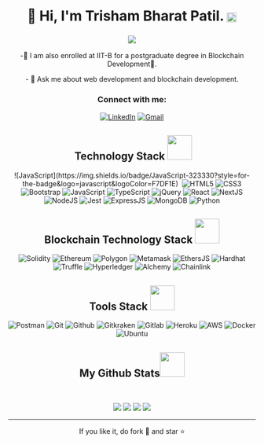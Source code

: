 <h1 align="center">👋 Hi, I'm Trisham Bharat Patil. <img align="center" src="https://komarev.com/ghpvc/?username=TrishamBP" height="20" alt="TrishamBP"/></h1>
<h3 align="center"> <img src="https://readme-typing-svg.herokuapp.com?color=0357F7&lines=Full+Stack+Web+Developer+%3A)" /> </h3>
<p align="center"> -🌱 I am also enrolled at IIT-B for a postgraduate degree in Blockchain Development🚀.</p>
<p align="center"> - 💬 Ask me about web development and blockchain development.</p>


<h3 align="center">Connect with me:</h3>
<div align="center">
  <a href="https://www.linkedin.com/in/trishampatil/"><img alt="LinkedIn" src="https://img.shields.io/badge/linkedin-%230077B5.svg?style=for-the-badge&logo=linkedin&logoColor=white"/></a>
  <a href="mailto:trishampatil@gmail.com"><img alt="Gmail" src="https://img.shields.io/badge/Gmail-D14836?style=for-the-badge&logo=gmail&logoColor=white"/></a>
</div>

<h2 align="center">&nbsp;Technology Stack <img src="https://github.com/ritik307/ritik307/blob/main/images/laptop.gif" width="50"></h2>
<p align="center">
![JavaScript](https://img.shields.io/badge/JavaScript-323330?style=for-the-badge&logo=javascript&logoColor=F7DF1E)&nbsp;
<img alt="HTML5" src="https://img.shields.io/badge/html5-%23E34F26.svg?style=for-the-badge&logo=html5&logoColor=white"/>
<img alt="CSS3" src="https://img.shields.io/badge/css3-%231572B6.svg?style=for-the-badge&logo=css3&logoColor=white"/>
<img alt="Bootstrap" src="https://img.shields.io/badge/bootstrap-%23563D7C.svg?style=for-the-badge&logo=bootstrap&logoColor=white"/>
<img alt="JavaScript" src="https://img.shields.io/badge/javascript-%23323330.svg?style=for-the-badge&logo=javascript&logoColor=%23F7DF1E"/>
<img alt="TypeScript" src="https://img.shields.io/badge/typescript-%23323330.svg?style=for-the-badge&logo=typescript&logoColor=%23F7DF1E"/>
<img alt="jQuery" src="https://img.shields.io/badge/jquery-%230769AD.svg?style=for-the-badge&logo=jquery&logoColor=white"/>
<img alt="React" src="https://img.shields.io/badge/react-%2320232a.svg?style=for-the-badge&logo=react&logoColor=%2361DAFB"/>
<img alt="NextJS" src ="https://img.shields.io/badge/Next.js-%2320232a?style=for-the-badge&logo=next-dot-js&logoColor=white"/>
<img alt="NodeJS" src="https://img.shields.io/badge/node.js-%2343853D.svg?style=for-the-badge&logo=node-dot-js&logoColor=white"/>
<img alt="Jest" src="https://img.shields.io/badge/jest-%2343853D.svg?style=for-the-badge&logo=jest&logoColor=white"/>
<img alt="ExpressJS" src="https://img.shields.io/badge/Express.js-000000?style=for-the-badge&logo=express&logoColor=white"/>
<img alt="MongoDB" src ="https://img.shields.io/badge/MongoDB-4EA94B?style=for-the-badge&logo=mongodb&logoColor=white"/>
<img alt="Python" src="https://img.shields.io/badge/python-%2314354C.svg?style=for-the-badge&logo=python&logoColor=white"/>
</p>

<h2 align="center">Blockchain Technology Stack <img src="https://github.com/ritik307/ritik307/blob/main/images/laptop.gif" width="50"></h2>
<p align="center">
<img alt="Solidity" src="https://img.shields.io/badge/solidity-%2black.svg?style=for-the-badge&logo=solidity&logoColor=white"/>
<img alt="Ethereum" src="https://img.shields.io/badge/ethereum-%23323330.svg?style=for-the-badge&logo=ethereum&logoColor=%23F7DF1E"/>
<img alt="Polygon" src="https://img.shields.io/badge/polygon-%23323330.svg?style=for-the-badge&logo=polygon&logoColor=white"/>
<img alt="Metamask" src="https://img.shields.io/badge/metamask-%23563D7C.svg?style=for-the-badge&logo=metamask&logoColor=white"/>
<img alt="EthersJS" src="https://img.shields.io/badge/ethers-%23323330.svg?style=for-the-badge&logo=ethers&logoColor=white"/>
<img alt="Hardhat" src="https://img.shields.io/badge/hardhat-%2314354C.svg?style=for-the-badge&logo=hardhat&logoColor=white"/>
<img alt="Truffle" src="https://img.shields.io/badge/truffle-%2314354C.svg?style=for-the-badge&logo=truffle&logoColor=white"/>
<img alt="Hyperledger" src="https://img.shields.io/badge/hyperledger-%23323330.svg?style=for-the-badge&logo=hyperledger&logoColor=white"/>
<img alt="Alchemy" src="https://img.shields.io/badge/alchemy-%2314354C.svg?style=for-the-badge&logo=alchemy&logoColor=white"/>
<img alt="Chainlink" src="https://img.shields.io/badge/chainlink-%23323330.svg?style=for-the-badge&logo=chainlink&logoColor=white"/> 
</p>
<h2 align="center">Tools Stack <img src="https://github.com/ritik307/ritik307/blob/main/images/laptop.gif" width="50"></h2>
<p align="center">
<img alt="Postman" src="https://img.shields.io/badge/Postman-CC6699?style=for-the-badge&logo=postman&logoColor=white"/>
<img alt="Git" src="https://img.shields.io/badge/git-%23323330.svg?style=for-the-badge&logo=git&logoColor=white"/>
<img alt="Github" src="https://img.shields.io/badge/github-%23323330.svg?style=for-the-badge&logo=github&logoColor=white"/>
<img alt="Gitkraken" src="https://img.shields.io/badge/gitkraken-%2314354C.svg?style=for-the-badge&logo=gitkraken&logoColor=white"/>
<img alt="Gitlab" src="https://img.shields.io/badge/gitlab-%23323330.svg?style=for-the-badge&logo=gitlab&logoColor=red"/>
<img alt="Heroku" src="https://img.shields.io/badge/heroku-%2314354C.svg?style=for-the-badge&logo=heroku&logoColor=white"/>
<img alt="AWS" src="https://img.shields.io/badge/aws-%23323330.svg?style=for-the-badge&logo=aws&logoColor=red"/>
<img alt="Docker" src="https://img.shields.io/badge/docker-%2314354C.svg?style=for-the-badge&logo=docker&logoColor=blue"/>
<img alt="Ubuntu" src="https://img.shields.io/badge/Ubuntu-%230769AD.svg?style=for-the-badge&logo=ubuntu&logoColor=white"/> 
</p>
<h2 align="center">
  My Github Stats<img src="https://media.giphy.com/media/VgCDAzcKvsR6OM0uWg/giphy.gif" width="50">
</h2>
<br>
<p align = "center">
  <img  src = "https://github-readme-stats.vercel.app/api?username=TrishamBP&show_icons=true&theme=radical&line_height=27">
  <img src = "https://github-readme-stats.vercel.app/api/top-langs/?username=TrishamBP&hide=html,css,java,shaderlab,kotlin,hlsl&theme=radical">
  <img  src = "[https://github-readme-stats.vercel.app/api?username=TrishamBP&show_icons=true&theme=radical&line_height=27]
</p>
<p align = "center">
   <img  src="https://github-readme-streak-stats.herokuapp.com/?user=TrishamBP&show_icons=true&locale=en&layout=compact&theme=radical&line_height=0" />
</p> 
<hr>
<p align="center">If you like it, do fork 🍴 and star ⭐</p>

